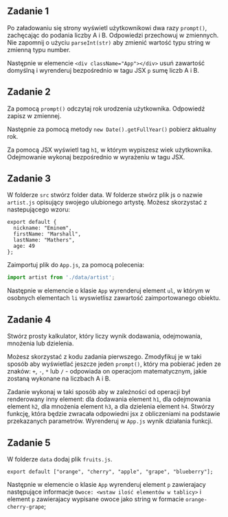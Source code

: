 ## Zadanie 1

Po załadowaniu się strony wyświetl użytkownikowi dwa razy `prompt()`, 
zachęcając do podania liczby A i B. Odpowiedzi przechowuj w zmiennych. 
Nie zapomnij o użyciu `parseInt(str)` aby zmienić wartość typu string w zmienną typu number.

Następnie w elemencie `<div className="App"></div>` usuń zawartość domyślną i wyrenderuj 
bezpośrednio w tagu JSX `p` sumę liczb A i B.

## Zadanie 2

Za pomocą `prompt()` odczytaj rok urodzenia użytkownika. 
Odpowiedź zapisz w zmiennej.

Następnie za pomocą metody `new Date().getFullYear()` pobierz aktualny rok.

Za pomocą JSX wyświetl tag `h1`, w którym wypiszesz wiek użytkownika. 
Odejmowanie wykonaj bezpośrednio w wyrażeniu w tagu JSX.

## Zadanie 3

W folderze `src` stwórz folder data. W folderze stwórz plik js o nazwie `artist.js` 
opisujący swojego ulubionego artystę.
Możesz skorzystać z nastepującego wzoru:

```
export default {
  nickname: "Eminem",
  firstName: "Marshall",
  lastName: "Mathers",
  age: 49
};
```
 Zaimportuj plik do `App.js`, za pomocą polecenia:

```js
import artist from './data/artist';
```

Następnie w elemencie o klasie `App` wyrenderuj element `ul`, w którym w 
osobnych elementach `li` wyswietlisz zawartość zaimportowanego obiektu. 

## Zadanie 4

Stwórz prosty kalkulator, który liczy wynik dodawania, odejmowania, mnożenia lub dzielenia.

Możesz skorzystać z kodu zadania pierwszego. Zmodyfikuj je w taki sposób aby wyświetlać 
jeszcze jeden `prompt()`, który ma pobierać jeden ze znaków: `+`, `-`, `*` lub `/` - 
odpowiada on operacjom matematycznym, jakie zostaną wykonane na liczbach A i B.

Zadanie wykonaj w taki sposób aby w zależności od operacji był renderowany inny element: 
dla dodawania element `h1`, dla odejmowania element `h2`, dla mnożenia element `h3`, 
a dla dzielenia element `h4`. 
Stwórzy funkcję, która będzie zwracała odpowiedni jsx z obliczeniami na podstawie 
przekazanych parametrów. Wyrenderuj w `App.js` wynik działania funkcji.

## Zadanie 5

W folderze `data` dodaj plik `fruits.js`.

```
export default ["orange", "cherry", "apple", "grape", "blueberry"];
```
Następnie w elemencie o klasie `App` wyrenderuj element `p` zawierajacy następujące 
informacje `Owoce: <wstaw ilość elementów w tablicy>` i element `p` zawierajacy 
wypisane owoce jako string w formacie `orange-cherry-grape`;
